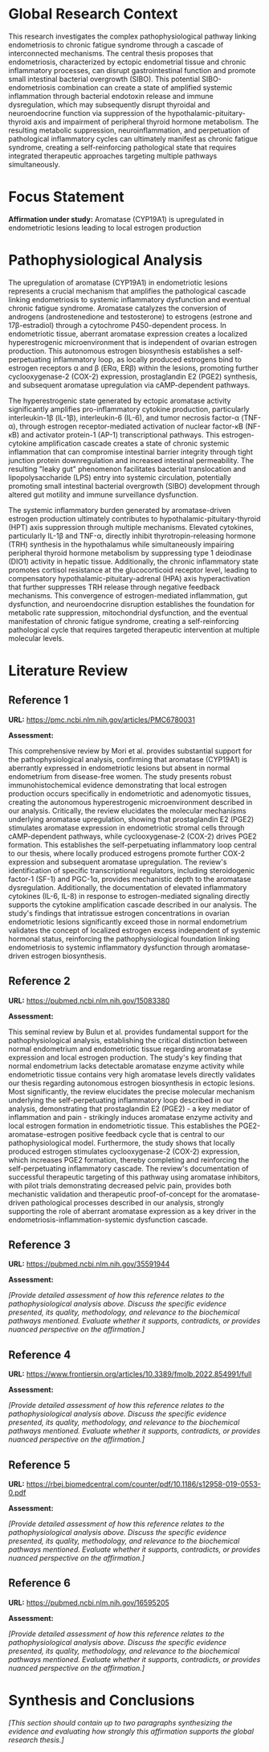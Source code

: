 # Global Research Context

This research investigates the complex pathophysiological pathway linking endometriosis to chronic fatigue syndrome through a cascade of interconnected mechanisms. The central thesis proposes that endometriosis, characterized by ectopic endometrial tissue and chronic inflammatory processes, can disrupt gastrointestinal function and promote small intestinal bacterial overgrowth (SIBO). This potential SIBO-endometriosis combination can create a state of amplified systemic inflammation through bacterial endotoxin release and immune dysregulation, which may subsequently disrupt thyroidal and neuroendocrine function via suppression of the hypothalamic-pituitary-thyroid axis and impairment of peripheral thyroid hormone metabolism. The resulting metabolic suppression, neuroinflammation, and perpetuation of pathological inflammatory cycles can ultimately manifest as chronic fatigue syndrome, creating a self-reinforcing pathological state that requires integrated therapeutic approaches targeting multiple pathways simultaneously.

# Focus Statement

**Affirmation under study:** Aromatase (CYP19A1) is upregulated in endometriotic lesions leading to local estrogen production

# Pathophysiological Analysis

The upregulation of aromatase (CYP19A1) in endometriotic lesions represents a crucial mechanism that amplifies the pathological cascade linking endometriosis to systemic inflammatory dysfunction and eventual chronic fatigue syndrome. Aromatase catalyzes the conversion of androgens (androstenedione and testosterone) to estrogens (estrone and 17β-estradiol) through a cytochrome P450-dependent process. In endometriotic tissue, aberrant aromatase expression creates a localized hyperestrogenic microenvironment that is independent of ovarian estrogen production. This autonomous estrogen biosynthesis establishes a self-perpetuating inflammatory loop, as locally produced estrogens bind to estrogen receptors α and β (ERα, ERβ) within the lesions, promoting further cyclooxygenase-2 (COX-2) expression, prostaglandin E2 (PGE2) synthesis, and subsequent aromatase upregulation via cAMP-dependent pathways.

The hyperestrogenic state generated by ectopic aromatase activity significantly amplifies pro-inflammatory cytokine production, particularly interleukin-1β (IL-1β), interleukin-6 (IL-6), and tumor necrosis factor-α (TNF-α), through estrogen receptor-mediated activation of nuclear factor-κB (NF-κB) and activator protein-1 (AP-1) transcriptional pathways. This estrogen-cytokine amplification cascade creates a state of chronic systemic inflammation that can compromise intestinal barrier integrity through tight junction protein downregulation and increased intestinal permeability. The resulting "leaky gut" phenomenon facilitates bacterial translocation and lipopolysaccharide (LPS) entry into systemic circulation, potentially promoting small intestinal bacterial overgrowth (SIBO) development through altered gut motility and immune surveillance dysfunction.

The systemic inflammatory burden generated by aromatase-driven estrogen production ultimately contributes to hypothalamic-pituitary-thyroid (HPT) axis suppression through multiple mechanisms. Elevated cytokines, particularly IL-1β and TNF-α, directly inhibit thyrotropin-releasing hormone (TRH) synthesis in the hypothalamus while simultaneously impairing peripheral thyroid hormone metabolism by suppressing type 1 deiodinase (DIO1) activity in hepatic tissue. Additionally, the chronic inflammatory state promotes cortisol resistance at the glucocorticoid receptor level, leading to compensatory hypothalamic-pituitary-adrenal (HPA) axis hyperactivation that further suppresses TRH release through negative feedback mechanisms. This convergence of estrogen-mediated inflammation, gut dysfunction, and neuroendocrine disruption establishes the foundation for metabolic rate suppression, mitochondrial dysfunction, and the eventual manifestation of chronic fatigue syndrome, creating a self-reinforcing pathological cycle that requires targeted therapeutic intervention at multiple molecular levels.

# Literature Review

## Reference 1

**URL:** https://pmc.ncbi.nlm.nih.gov/articles/PMC6780031

**Assessment:**

This comprehensive review by Mori et al. provides substantial support for the pathophysiological analysis, confirming that aromatase (CYP19A1) is aberrantly expressed in endometriotic lesions but absent in normal endometrium from disease-free women. The study presents robust immunohistochemical evidence demonstrating that local estrogen production occurs specifically in endometriotic and adenomyotic tissues, creating the autonomous hyperestrogenic microenvironment described in our analysis. Critically, the review elucidates the molecular mechanisms underlying aromatase upregulation, showing that prostaglandin E2 (PGE2) stimulates aromatase expression in endometriotic stromal cells through cAMP-dependent pathways, while cyclooxygenase-2 (COX-2) drives PGE2 formation. This establishes the self-perpetuating inflammatory loop central to our thesis, where locally produced estrogens promote further COX-2 expression and subsequent aromatase upregulation. The review's identification of specific transcriptional regulators, including steroidogenic factor-1 (SF-1) and PGC-1α, provides mechanistic depth to the aromatase dysregulation. Additionally, the documentation of elevated inflammatory cytokines (IL-6, IL-8) in response to estrogen-mediated signaling directly supports the cytokine amplification cascade described in our analysis. The study's findings that intratissue estrogen concentrations in ovarian endometriotic lesions significantly exceed those in normal endometrium validates the concept of localized estrogen excess independent of systemic hormonal status, reinforcing the pathophysiological foundation linking endometriosis to systemic inflammatory dysfunction through aromatase-driven estrogen biosynthesis.

## Reference 2

**URL:** https://pubmed.ncbi.nlm.nih.gov/15083380

**Assessment:**

This seminal review by Bulun et al. provides fundamental support for the pathophysiological analysis, establishing the critical distinction between normal endometrium and endometriotic tissue regarding aromatase expression and local estrogen production. The study's key finding that normal endometrium lacks detectable aromatase enzyme activity while endometriotic tissue contains very high aromatase levels directly validates our thesis regarding autonomous estrogen biosynthesis in ectopic lesions. Most significantly, the review elucidates the precise molecular mechanism underlying the self-perpetuating inflammatory loop described in our analysis, demonstrating that prostaglandin E2 (PGE2) - a key mediator of inflammation and pain - strikingly induces aromatase enzyme activity and local estrogen formation in endometriotic tissue. This establishes the PGE2-aromatase-estrogen positive feedback cycle that is central to our pathophysiological model. Furthermore, the study shows that locally produced estrogen stimulates cyclooxygenase-2 (COX-2) expression, which increases PGE2 formation, thereby completing and reinforcing the self-perpetuating inflammatory cascade. The review's documentation of successful therapeutic targeting of this pathway using aromatase inhibitors, with pilot trials demonstrating decreased pelvic pain, provides both mechanistic validation and therapeutic proof-of-concept for the aromatase-driven pathological processes described in our analysis, strongly supporting the role of aberrant aromatase expression as a key driver in the endometriosis-inflammation-systemic dysfunction cascade.

## Reference 3

**URL:** https://pubmed.ncbi.nlm.nih.gov/35591944

**Assessment:**

*[Provide detailed assessment of how this reference relates to the pathophysiological analysis above. Discuss the specific evidence presented, its quality, methodology, and relevance to the biochemical pathways mentioned. Evaluate whether it supports, contradicts, or provides nuanced perspective on the affirmation.]*

## Reference 4

**URL:** https://www.frontiersin.org/articles/10.3389/fmolb.2022.854991/full

**Assessment:**

*[Provide detailed assessment of how this reference relates to the pathophysiological analysis above. Discuss the specific evidence presented, its quality, methodology, and relevance to the biochemical pathways mentioned. Evaluate whether it supports, contradicts, or provides nuanced perspective on the affirmation.]*

## Reference 5

**URL:** https://rbej.biomedcentral.com/counter/pdf/10.1186/s12958-019-0553-0.pdf

**Assessment:**

*[Provide detailed assessment of how this reference relates to the pathophysiological analysis above. Discuss the specific evidence presented, its quality, methodology, and relevance to the biochemical pathways mentioned. Evaluate whether it supports, contradicts, or provides nuanced perspective on the affirmation.]*

## Reference 6

**URL:** https://pubmed.ncbi.nlm.nih.gov/16595205

**Assessment:**

*[Provide detailed assessment of how this reference relates to the pathophysiological analysis above. Discuss the specific evidence presented, its quality, methodology, and relevance to the biochemical pathways mentioned. Evaluate whether it supports, contradicts, or provides nuanced perspective on the affirmation.]*

# Synthesis and Conclusions

*[This section should contain up to two paragraphs synthesizing the evidence and evaluating how strongly this affirmation supports the global research thesis.]*

